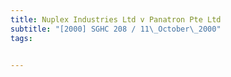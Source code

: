 ```yaml
---
title: Nuplex Industries Ltd v Panatron Pte Ltd 
subtitle: "[2000] SGHC 208 / 11\_October\_2000"
tags:


---
```


